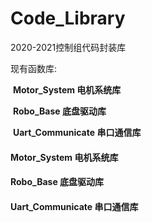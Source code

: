 # Code_Library
2020-2021控制组代码封装库

现有函数库:

​		**Motor_System 		 	电机系统库**

​		**Robo_Base					 底盘驱动库**

​		**Uart_Communicate	串口通信库**

#### Motor_System 电机系统库



#### Robo_Base 底盘驱动库



#### Uart_Communicate 串口通信库

